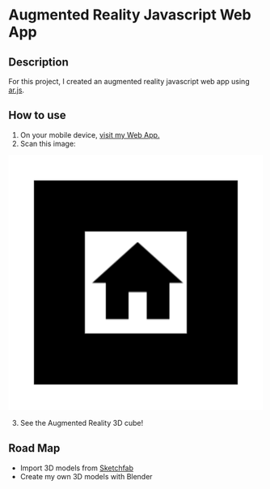 ﻿# Augmented Reality Javascript Web App

## Description

For this project, I created an augmented reality javascript web app using [ar.js](https://github.com/AR-js-org/AR.js).

## How to use

1. On your mobile device, [visit my Web App.](http://valerienierenberg.github.io/ar_javascript_web_app)
2. Scan this image:

![House Icon](https://github.com/valerienierenberg/ar_javascript_web_app/blob/main/ar-house-marker-image.png?raw=true)

3. See the Augmented Reality 3D cube!


## Road Map
- Import 3D models from [Sketchfab](https://sketchfab.com/)
- Create my own 3D models with Blender
